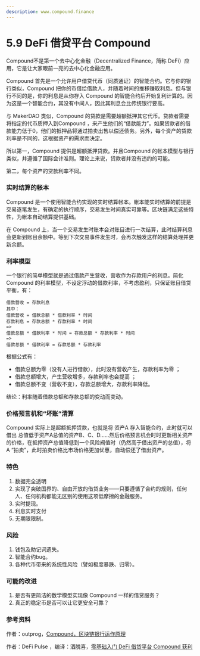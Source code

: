```yaml
---
description: www.compound.finance
---
```


# 5.9 DeFi 借贷平台 Compound

Compound不是第一个去中心化金融（Decentralized Finance，简称 DeFi）应用，它是让大家眼前一亮的去中心化金融应用。

Compound 首先是一个允许用户借贷代币（同质通证）的智能合约。它与你的银行类似，Compound 把你的币借给借款人，并随着时间的推移赚取利息。但与银行不同的是，你的利息是从你存入 Compound 的智能合约后开始复利计算的。因为这是一个智能合约，其没有中间人，因此其利息会比传统银行要高。

与 MakerDAO 类似，Compound 的贷款是需要超额抵押其它代币。贷款者需要将指定的代币质押入到Compound ，来产生他们的“借款能力”。如果贷款者的借款能力低于0，他们的抵押品将通过拍卖出售以偿还债务。另外，每个资产的贷款利率是不同的，这根据资产的需求而决定。

所以第一，Compound 提供是超额抵押贷款。并且Compound 的帐本模型与银行类似，并遵循了国际会计准则。理论上来说，贷款者并没有违约的可能。

第二，每个资产的贷款利率不同。

### 实时结算的帐本

Compound 是一个使用智能合约实现的实时结算帐本。帐本能实时结算的前提是交易逐笔发生，有确定的执行顺序，交易发生时间真实可靠等。区块链满足这些特性，为帐本自动结算提供基础。

在 Compound 上，当一个交易发生时账本会对账目进行一次结算，此时结算利息会更新到账目余额中。等到下次交易事件发生时，会再次触发这样的结算处理并更新余额。

### 利率模型

一个银行的简单模型就是通过借款产生营收，营收作为存款用户的利息。简化 Compound 的利率模型，不设定浮动的借款利率，不考虑盈利，只保证账目借贷平衡，有：

```text
借款营收 = 存款利息
其中：
借款营收 = 借款总额 * 借款利率 * 时间
存款利息 = 存款总额 * 存款利率 * 时间
=>
借款总额 * 借款利率 * 时间 = 存款总额 * 存款利率 * 时间
=>
借款总额 * 借款利率 = 存款总额 * 存款利率
```

根据公式有：

*  借款总额为零（没有人进行借款），此时没有营收产生，存款利率为零  ；
* 借款总额增大，产生营收增多，存款利率也会提高  ；
* 借款总额不变（营收不变），存款总额增大，存款利率降低。

结论：利率随着借款总额和存款总额的变动而变动。

### 价格预言机和“坏账”清算

Compound 实际上是超额抵押贷款，也就是将 资产A 存入智能合约，此时就可以借出 总值低于资产A总值的资产B、C、D……然后价格预言机会时时更新相关资产的价格，在抵押资产总值降低到一个风险阀值时（仍然高于借出资产的总值），将 A “拍卖”，此时拍卖价格比市场价格更加优惠，自动偿还了借出资产。

### 特色

1. 数据完全透明
2. 实现了突破国界的、自由开放的借贷业务——只要遵循了合约的规则，任何人、任何机构都能无区别的使用这项低摩擦的金融服务。
3. 实时提现。
4. 利息实时支付
5. 无期限限制。

### 风险

1. 钱包及助记词遗失。
2. 智能合约bug。
3. 各种代币带来的系统性风险（譬如极度暴跌、归零）。

### 可能的改进

1. 是否有更简洁的数学模型实现像 Compound 一样的借贷服务？
2. 真正的稳定币是否可以让它更安全可靠？

### 参考资料

作者：outprog，[Compound，区块链银行运作原理](https://juejin.im/post/5c5d8a1cf265da2dd53fa168)

作者：DeFi Pulse，编译：洒脱喜，[零基础入门 DeFi 借贷平台 Compound 获利](https://www.chainnews.com/articles/059190561118.htm)




